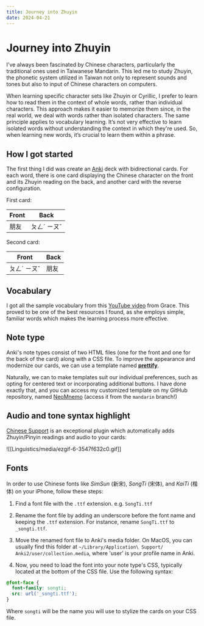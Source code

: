 ```yaml
---
title: Journey into Zhuyin
date: 2024-04-21
---
```


# Journey into Zhuyin

I've always been fascinated by Chinese characters, particularly the traditional ones used in Taiwanese Mandarin. This led me to study Zhuyin, the phonetic system utilized in Taiwan not only to represent sounds and tones but also to input of Chinese characters on computers.

When learning specific character sets like Zhuyin or Cyrillic, I prefer to learn how to read them in the context of whole words, rather than individual characters. This approach makes it easier to memorize them since, in the real world, we deal with words rather than isolated characters. The same principle applies to vocabulary learning. It’s not very effective to learn isolated words without understanding the context in which they're used. So, when learning new words, it’s crucial to learn them within a phrase.

## How I got started
The first thing I did was create an [Anki](https://en.wikipedia.org/wiki/Anki_(software)) deck with bidirectional cards. For each word, there is one card displaying the Chinese character on the front and its Zhuyin reading on the back, and another card with the reverse configuration.

First card:

| Front | Back    |
| ----- | ------- |
| 朋友    | ㄆㄥˊ ㄧㄡˇ |

Second card:

| Front   | Back |
| ------- | ---- |
| ㄆㄥˊ ㄧㄡˇ | 朋友   |
## Vocabulary
I got all the sample vocabulary from this [YouTube video](https://www.youtube.com/watch?v=AKH5IHhbUUA) from Grace. This proved to be one of the best resources I found, as she employs simple, familiar words which makes the learning process more effective.

## Note type
Anki's note types consist of two HTML files (one for the front and one for the back of the card) along with a CSS file. To improve the appearance and modernize our cards, we can use a template named **[prettify](https://github.com/pranavdeshai/anki-prettify)**.

Naturally, we can to make templates suit our individual preferences, such as opting for centered text or incorporating additional buttons. I have done exactly that, and you can access my customized template on my GitHub repository, named [NeoMnemo](https://github.com/riceset/NeoMnemo) (access it from the `mandarin` branch!)

## Audio and tone syntax highlight
[Chinese Support](https://ankiweb.net/shared/info/1752008591) is an exceptional plugin which automatically adds Zhuyin/Pinyin readings and audio to your cards:

![[Linguistics/media/ezgif-6-3547f632c0.gif]]

## Fonts
In order to use Chinese fonts like *SimSun* (新宋), *SongTi* (宋体), and *KaiTi* (楷体) on your iPhone, follow these steps:

1. Find a font file with the `.ttf` extension. e.g. `SongTi.ttf`

2. Rename the font file by adding an underscore before the font name and keeping the `.ttf` extension. For instance, rename `SongTi.ttf` to `_songti.ttf`.

3. Move the renamed font file to Anki's media folder. On MacOS, you can usually find this folder at `~/Library/Application\ Support/
Anki2/user/collection.media`, where 'user' is your profile name in Anki.

4. Now, you need to load the font into your note type's CSS, typically located at the bottom of the CSS file. Use the following syntax:

```css
@font-face {
  font-family: songti;
  src: url('_songti.ttf');
}
```

Where `songti` will be the name you will use to stylize the cards on your CSS file.
